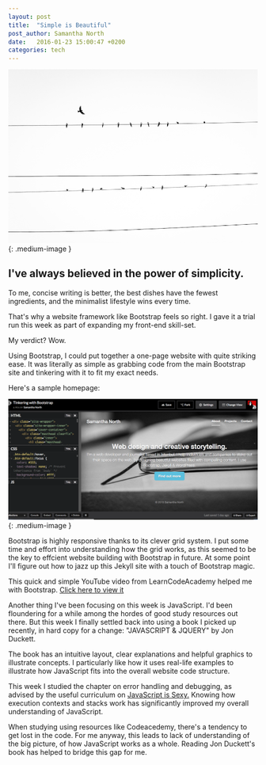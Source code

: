 ```yaml
---
layout: post
title:  "Simple is Beautiful"
post_author: Samantha North
date:   2016-01-23 15:00:47 +0200
categories: tech 
---
```


![Birdies](/images/birdies.jpg){: .medium-image }

## I've always believed in the power of simplicity. 

To me, concise writing is better, the best dishes have the fewest ingredients, and the minimalist lifestyle wins every time. 

That's why a website framework like Bootstrap feels so right. I gave it a trial run this week as part of expanding my front-end skill-set. 

My verdict? Wow. 

Using Bootstrap, I could put together a one-page website with quite striking ease. It was literally as simple as grabbing code from the main Bootstrap site and tinkering with it to fit my exact needs. 

Here's a sample homepage:

![Homepage](/images/bootstrap.png){: .medium-image }

Bootstrap is highly responsive thanks to its clever grid system. I put some time and effort into understanding how the grid works, as this seemed to be the key to effcient website building with Bootstrap in future. At some point I'll figure out how to jazz up this Jekyll site with a touch of Bootstrap magic. 

This quick and simple YouTube video from LearnCodeAcademy helped me with Bootstrap. [Click here to view it](http://www.youtube.com/watch?v=no-Ntkc836w)

Another thing I've been focusing on this week is JavaScript. I'd been floundering for a while among the hordes of good study resources out there. But this week I finally settled back into using a book I picked up recently, in hard copy for a change: "JAVASCRIPT & JQUERY" by Jon Duckett. 

The book has an intuitive layout, clear explanations and helpful graphics to illustrate concepts. I particularly like how it uses real-life examples to illustrate how JavaScript fits into the overall website code structure. 

This week I studied the chapter on error handling and debugging, as advised by the useful curriculum on [JavaScript is Sexy.](http://javascriptissexy.com) Knowing how execution contexts and stacks work has significantly improved my overall understanding of JavaScript. 

When studying using resources like Codeacedemy, there's a tendency to get lost in the code. For me anyway, this leads to lack of understanding of the big picture, of how JavaScript works as a whole. Reading Jon Duckett's book has helped to bridge this gap for me. 



